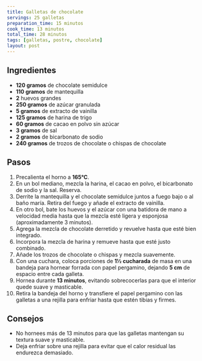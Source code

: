```yaml
---
title: Galletas de chocolate
servings: 25 galletas
preparation_time: 15 minutos
cook_time: 13 minutos
total_time: 28 minutos
tags: [galletas, postre, chocolate]
layout: post
---
```


## Ingredientes

- **120 gramos** de chocolate semidulce
- **110 gramos** de mantequilla
- **2** huevos grandes
- **250 gramos** de azúcar granulada
- **5 gramos** de extracto de vainilla
- **125 gramos** de harina de trigo
- **60 gramos** de cacao en polvo sin azúcar
- **3 gramos** de sal
- **2 gramos** de bicarbonato de sodio
- **240 gramos** de trozos de chocolate o chispas de chocolate

## Pasos

1. Precalienta el horno a **165°C**.
2. En un bol mediano, mezcla la harina, el cacao en polvo, el bicarbonato de sodio y la sal. Reserva.
3. Derrite la mantequilla y el chocolate semidulce juntos a fuego bajo o al baño maría. Retira del fuego y añade el extracto de vainilla.
4. En otro bol, bate los huevos y el azúcar con una batidora de mano a velocidad media hasta que la mezcla esté ligera y esponjosa (aproximadamente 3 minutos).
5. Agrega la mezcla de chocolate derretido y revuelve hasta que esté bien integrado.
6. Incorpora la mezcla de harina y remueve hasta que esté justo combinado.
7. Añade los trozos de chocolate o chispas y mezcla suavemente.
8. Con una cuchara, coloca porciones de **1½ cucharada** de masa en una bandeja para hornear forrada con papel pergamino, dejando **5 cm** de espacio entre cada galleta.
9. Hornea durante **13 minutos**, evitando sobrecocerlas para que el interior quede suave y masticable.
10. Retira la bandeja del horno y transfiere el papel pergamino con las galletas a una rejilla para enfriar hasta que estén tibias y firmes.

## Consejos

- No hornees más de 13 minutos para que las galletas mantengan su textura suave y masticable.
- Deja enfriar sobre una rejilla para evitar que el calor residual las endurezca demasiado.
